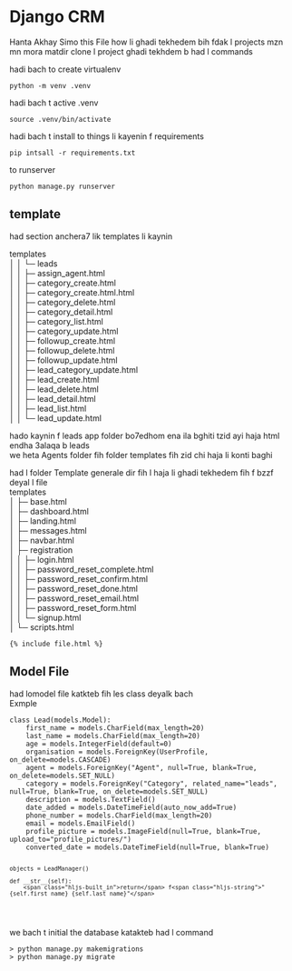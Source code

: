 <body id="preview">
<h1 class="code-line" data-line-start="0" data-line-end="1"><a id="Django_CRM_0"></a>Django CRM</h1>
<p class="has-line-data" data-line-start="1" data-line-end="3">Hanta Akhay Simo this File how li ghadi tekhedem bih fdak l projects mzn<br>
mn mora matdir clone l project ghadi tekhdem b had l commands</p>
<p class="has-line-data" data-line-start="4" data-line-end="5">hadi bach to create virtualenv</p>
<pre><code class="has-line-data" data-line-start="6" data-line-end="8">python -m venv .venv
</code></pre>
<p class="has-line-data" data-line-start="8" data-line-end="9">hadi bach t active .venv</p>
<pre><code class="has-line-data" data-line-start="11" data-line-end="13"><span class="hljs-built_in">source</span> .venv/bin/activate 
</code></pre>
<p class="has-line-data" data-line-start="14" data-line-end="15">hadi bach t install to things li kayenin f requirements</p>
<pre><code class="has-line-data" data-line-start="17" data-line-end="19">pip intsall -r requirements.txt 
</code></pre>
<p class="has-line-data" data-line-start="20" data-line-end="21">to runserver</p>
<pre><code class="has-line-data" data-line-start="23" data-line-end="25">python manage.py runserver 
</code></pre>
<h2 class="code-line" data-line-start="26" data-line-end="27"><a id="template_26"></a>template</h2>
<p class="has-line-data" data-line-start="28" data-line-end="29">had section anchera7 lik templates li kaynin</p>
<p class="has-line-data" data-line-start="30" data-line-end="48">templates<br>
│ │ └─ leads<br>
│ │ ├─ assign_agent.html<br>
│ │ ├─ category_create.html<br>
│ │ ├─ category_create.html.html<br>
│ │ ├─ category_delete.html<br>
│ │ ├─ category_detail.html<br>
│ │ ├─ category_list.html<br>
│ │ ├─ category_update.html<br>
│ │ ├─ followup_create.html<br>
│ │ ├─ followup_delete.html<br>
│ │ ├─ followup_update.html<br>
│ │ ├─ lead_category_update.html<br>
│ │ ├─ lead_create.html<br>
│ │ ├─ lead_delete.html<br>
│ │ ├─ lead_detail.html<br>
│ │ ├─ lead_list.html<br>
│ │ └─ lead_update.html</p>
<p class="has-line-data" data-line-start="49" data-line-end="51">hado kaynin f leads app folder bo7edhom ena ila bghiti tzid ayi haja html endha 3alaqa b leads<br>
we heta Agents folder fih folder templates fih zid chi haja li konti baghi</p>
<p class="has-line-data" data-line-start="52" data-line-end="68">had l folder Template generale dir fih l haja li ghadi tekhedem fih f bzzf deyal l file<br>
templates<br>
│ ├─ base.html<br>
│ ├─ dashboard.html<br>
│ ├─ landing.html<br>
│ ├─ messages.html<br>
│ ├─ navbar.html<br>
│ ├─ registration<br>
│ │ ├─ login.html<br>
│ │ ├─ password_reset_complete.html<br>
│ │ ├─ password_reset_confirm.html<br>
│ │ ├─ password_reset_done.html<br>
│ │ ├─ password_reset_email.html<br>
│ │ ├─ password_reset_form.html<br>
│ │ └─ signup.html<br>
│ └─ scripts.html</p>
<pre><code class="has-line-data" data-line-start="69" data-line-end="71">{% include file.html %} 
</code></pre>
<h2 class="code-line" data-line-start="73" data-line-end="74"><a id="Model_File_73"></a>Model File</h2>
<p class="has-line-data" data-line-start="74" data-line-end="76">had lomodel file katkteb fih les class deyalk bach<br>
Exmple</p>
<pre><code class="has-line-data" data-line-start="77" data-line-end="96">class Lead(models.Model):
    first_name = models.CharField(max_length=<span class="hljs-number">20</span>)
    last_name = models.CharField(max_length=<span class="hljs-number">20</span>)
    age = models.IntegerField(default=<span class="hljs-number">0</span>)
    organisation = models.ForeignKey(UserProfile, on_delete=models.CASCADE)
    agent = models.ForeignKey(<span class="hljs-string">"Agent"</span>, null=True, blank=True, on_delete=models.SET_NULL)
    category = models.ForeignKey(<span class="hljs-string">"Category"</span>, related_name=<span class="hljs-string">"leads"</span>, null=True, blank=True, on_delete=models.SET_NULL)
    description = models.TextField()
    date_added = models.DateTimeField(auto_now_add=True)
    phone_number = models.CharField(max_length=<span class="hljs-number">20</span>)
    email = models.EmailField()
    profile_picture = models.ImageField(null=True, blank=True, upload_to=<span class="hljs-string">"profile_pictures/"</span>)
    converted_date = models.DateTimeField(null=True, blank=True)

    objects = LeadManager()

    def __str__(self):
        <span class="hljs-built_in">return</span> f<span class="hljs-string">"{self.first_name} {self.last_name}"</span>
</code></pre>
<p class="has-line-data" data-line-start="97" data-line-end="98">we bach t initial the database katakteb had l command</p>
<pre><code class="has-line-data" data-line-start="99" data-line-end="102">&gt; python manage.py makemigrations 
&gt; python manage.py migrate 
</code></pre>
</body>